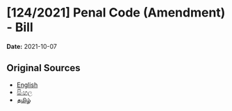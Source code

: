 # [124/2021] Penal Code (Amendment) - Bill

**Date:** 2021-10-07

## Original Sources

- [English](https://documents.gov.lk/view/bills/2021/10/124-2021_E.pdf)
- [සිංහල](https://documents.gov.lk/view/bills/2021/10/124-2021_S.pdf)
- [தமிழ்](https://documents.gov.lk/view/bills/2021/10/124-2021_T.pdf)
